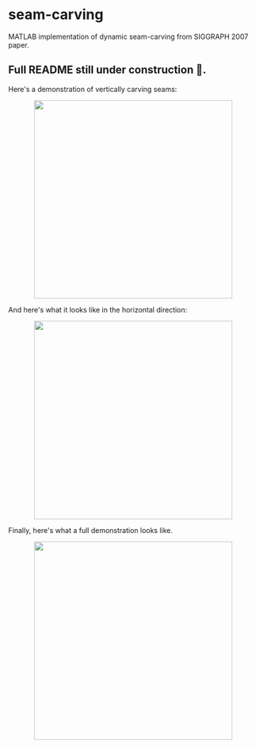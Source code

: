 # seam-carving
MATLAB implementation of dynamic seam-carving from SIGGRAPH 2007 paper.

## Full README still under construction 🚧. 

Here's a demonstration of vertically carving seams:
<p align="center">
  <img src="https://user-images.githubusercontent.com/49384703/146812093-9c98927b-7b60-413f-871b-80f76fa77a16.gif" width=400> 
</p>

And here's what it looks like in the horizontal direction:
<p align="center">
  <img src="https://user-images.githubusercontent.com/49384703/146814624-d2c77512-7b5b-4372-bc69-8e41456bd2d1.gif" width=400> 
</p>

Finally, here's what a full demonstration looks like.

<p align="center">
  <img src="https://user-images.githubusercontent.com/49384703/146818016-c7b69df1-af78-4cda-a024-efa8989120d4.gif" width=400> 
</p>

